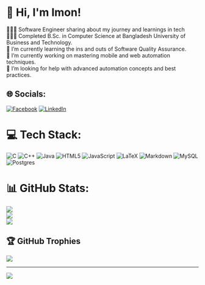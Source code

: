 # 💫 Hi, I'm Imon!
👩🏻‍💻 Software Engineer sharing about my journey and learnings in tech<br>👩🏻‍🎓 Completed B.Sc. in Computer Science at Bangladesh University of Business and Technology.<br>🌱 I’m currently learning the ins and outs of Software Quality Assurance.<br>🔭 I’m currently working on mastering mobile and web automation techniques.<br>🤔 I’m looking for help with advanced automation concepts and best practices.<br>


## 🌐 Socials:
[![Facebook](https://img.shields.io/badge/Facebook-%231877F2.svg?logo=Facebook&logoColor=white)](https://facebook.com/https://www.facebook.com/nazmulislam.emon.12/) [![LinkedIn](https://img.shields.io/badge/LinkedIn-%230077B5.svg?logo=linkedin&logoColor=white)](https://linkedin.com/in/https://www.linkedin.com/in/nazmul-islam-emon/) 

# 💻 Tech Stack:
![C](https://img.shields.io/badge/c-%2300599C.svg?style=flat&logo=c&logoColor=white) ![C++](https://img.shields.io/badge/c++-%2300599C.svg?style=flat&logo=c%2B%2B&logoColor=white) ![Java](https://img.shields.io/badge/java-%23ED8B00.svg?style=flat&logo=openjdk&logoColor=white) ![HTML5](https://img.shields.io/badge/html5-%23E34F26.svg?style=flat&logo=html5&logoColor=white) ![JavaScript](https://img.shields.io/badge/javascript-%23323330.svg?style=flat&logo=javascript&logoColor=%23F7DF1E) ![LaTeX](https://img.shields.io/badge/latex-%23008080.svg?style=flat&logo=latex&logoColor=white) ![Markdown](https://img.shields.io/badge/markdown-%23000000.svg?style=flat&logo=markdown&logoColor=white) ![MySQL](https://img.shields.io/badge/mysql-%2300000f.svg?style=flat&logo=mysql&logoColor=white) ![Postgres](https://img.shields.io/badge/postgres-%23316192.svg?style=flat&logo=postgresql&logoColor=white)
# 📊 GitHub Stats:
![](https://github-readme-stats.vercel.app/api?username=imon742&theme=dark&hide_border=false&include_all_commits=false&count_private=false)<br/>
![](https://github-readme-streak-stats.herokuapp.com/?user=imon742&theme=dark&hide_border=false)<br/>
![](https://github-readme-stats.vercel.app/api/top-langs/?username=imon742&theme=dark&hide_border=false&include_all_commits=false&count_private=false&layout=compact)

## 🏆 GitHub Trophies
![](https://github-profile-trophy.vercel.app/?username=imon742&theme=radical&no-frame=false&no-bg=true&margin-w=4)

---
[![](https://visitcount.itsvg.in/api?id=imon742&icon=0&color=0)](https://visitcount.itsvg.in)

<!-- Proudly created with GPRM ( https://gprm.itsvg.in ) -->
